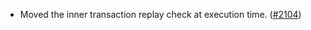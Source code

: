 - Moved the inner transaction replay check at execution time.
  ([\#2104](https://github.com/anoma/namada/pull/2104))